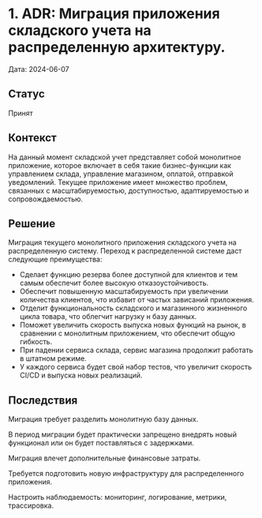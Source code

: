 # 1. ADR: Миграция приложения складского учета на распределенную архитектуру.

Дата: 2024-06-07

## Статус

Принят

## Контекст

На данный момент складской учет представляет собой монолитное приложение, которое включает
в себя такие бизнес-функции как управлением склада, управление магазином, оплатой, отправкой уведомлений.
Текущее приложение имеет множество проблем, связанных с масштабируемостью, доступностью, адаптируемостью и
сопровождаемостью.

## Решение

Миграция текущего монолитного приложения складского учета на распределенную систему. Переход к
распределенной системе даст следующие преимущества:

* Сделает функцию резерва более доступной для клиентов и тем самым обеспечит более высокую отказоустойчивость.
* Обеспечит повышенную масштабируемость при увеличении количества клиентов, что избавит от частых зависаний приложения.
* Отделит функциональность складского и магазинного жизненного цикла товара, что облегчит нагрузку н базу данных.
* Поможет увеличить скорость выпуска новых функций на рынок, в сравнении с монолитным приложением, что обеспечит общую гибкость.
* При падении сервиса склада, сервис магазина продолжит работать в штатном режиме.
* У каждого сервиса будет свой набор тестов, что увеличит скорость CI/CD и выпуска новых реализаций.

## Последствия 

Миграция требует разделить монолитную базу данных.

В период миграции будет практически запрещено внедрять новый функционал или он будет поставляться 
с задержками.

Миграция влечет дополнительные финансовые затраты.

Требуется подготовить новую инфраструктуру для распределенного приложения.

Настроить наблюдаемость: мониторинг, логирование, метрики, трассировка.
